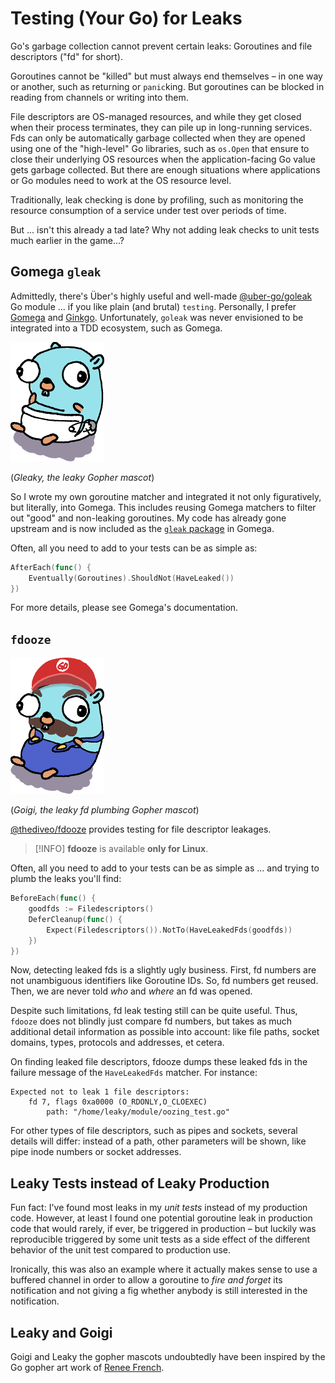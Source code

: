 # Testing (Your Go) for Leaks

Go's garbage collection cannot prevent certain leaks: Goroutines and file
descriptors ("fd" for short).

Goroutines cannot be "killed" but must always end themselves – in one way or
another, such as returning or `panic`king. But goroutines can be blocked in
reading from channels or writing into them.

File descriptors are OS-managed resources, and while they get closed when their
process terminates, they can pile up in long-running services. Fds can only be
automatically garbage collected when they are opened using one of the
"high-level" Go libraries, such as `os.Open` that ensure to close their
underlying OS resources when the application-facing Go value gets garbage
collected. But there are enough situations where applications or Go modules need
to work at the OS resource level.

Traditionally, leak checking is done by profiling, such as monitoring the
resource consumption of a service under test over periods of time.

But ... isn't this already a tad late? Why not adding leak checks to unit
tests much earlier in the game...?

## Gomega `gleak`


Admittedly, there's Über's highly useful and well-made
[@uber-go/goleak](https://github.com/uber-go/goleak) Go module ... if you like
plain (and brutal) `testing`. Personally, I prefer
[Gomega](https://github.com/onsi/gomega) and
[Ginkgo](https://github.com/onsi/ginkgo). Unfortunately, `goleak` was never
envisioned to be integrated into a TDD ecosystem, such as Gomega.

![Gleaky](_images/gleaky.png)

(_Gleaky, the leaky Gopher mascot_)

So I wrote my own goroutine matcher and integrated it not only figuratively, but
literally, into Gomega. This includes reusing Gomega matchers to filter out
"good" and non-leaking goroutines. My code has already gone upstream and is now
included as the [`gleak`
package](https://onsi.github.io/gomega/#codegleakcode-finding-leaked-goroutines)
in Gomega.

Often, all you need to add to your tests can be as simple as:

```go
AfterEach(func() {
    Eventually(Goroutines).ShouldNot(HaveLeaked())
})
```

For more details, please see Gomega's documentation.

## `fdooze`

![Goigi](_images/goigi.png)

(_Goigi, the leaky fd plumbing Gopher mascot_)

[@thediveo/fdooze](https://github.com/thediveo/fdooze) provides testing for file
descriptor leakages.

> [!INFO] **fdooze** is available **only for Linux**.

Often, all you need to add to your tests can be as simple as ... and trying to
plumb the leaks you'll find:

```go
BeforeEach(func() {
    goodfds := Filedescriptors()
    DeferCleanup(func() {
        Expect(Filedescriptors()).NotTo(HaveLeakedFds(goodfds))        
    })
})
```

Now, detecting leaked fds is a slightly ugly business. First, fd numbers are not
unambiguous identifiers like Goroutine IDs. So, fd numbers get reused. Then, we
are never told _who_ and _where_ an fd was opened.

Despite such limitations, fd leak testing still can be quite useful. Thus,
`fdooze` does not blindly just compare fd numbers, but takes as much additional
detail information as possible into account: like file paths, socket domains,
types, protocols and addresses, et cetera.

On finding leaked file descriptors, fdooze dumps these leaked fds in the failure
message of the `HaveLeakedFds` matcher. For instance:

```
Expected not to leak 1 file descriptors:
    fd 7, flags 0xa0000 (O_RDONLY,O_CLOEXEC)
        path: "/home/leaky/module/oozing_test.go"
```

For other types of file descriptors, such as pipes and sockets, several details
will differ: instead of a path, other parameters will be shown, like pipe inode
numbers or socket addresses.

## Leaky Tests instead of Leaky Production

Fun fact: I've found most leaks in my _unit tests_ instead of my production
code. However, at least I found one potential goroutine leak in production code
that would rarely, if ever, be triggered in production – but luckily was
reproducible triggered by some unit tests as a side effect of the different
behavior of the unit test compared to production use.

Ironically, this was also an example where it actually makes sense to use a
buffered channel in order to allow a goroutine to _fire and forget_ its
notification and not giving a fig whether anybody is still interested in the
notification.

## Leaky and Goigi

Goigi and Leaky the gopher mascots undoubtedly have been inspired by the Go
gopher art work of [Renee French](http://reneefrench.blogspot.com/).

